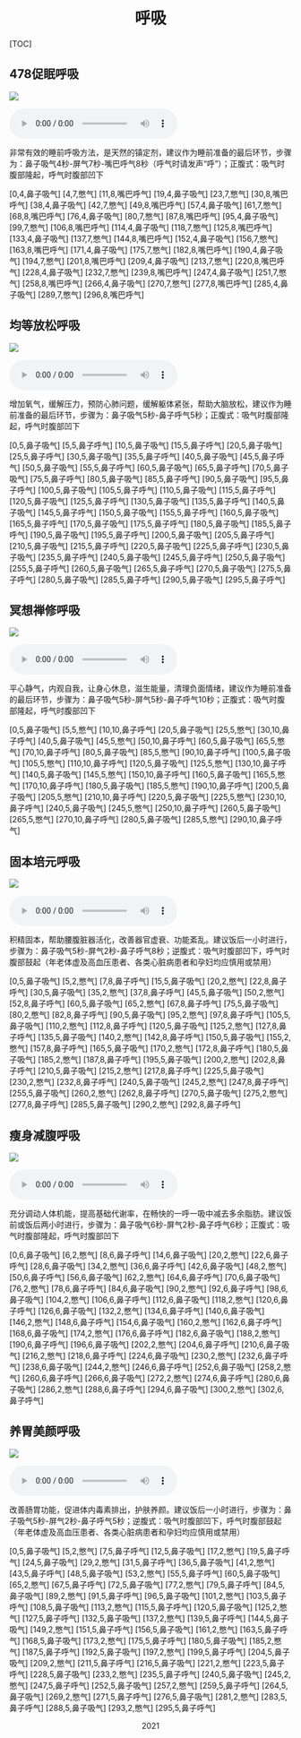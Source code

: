 # <center>呼吸</center>

[TOC]



## 478促眠呼吸

![](https://sleep.onmicrosoft.cn/%E5%91%BC%E5%90%B8/478%E4%BF%83%E7%9C%A0%E5%91%BC%E5%90%B8.png)



<audio id="bgmMusic" src="https://sleep.onmicrosoft.cn/%E5%91%BC%E5%90%B8/478%E4%BF%83%E7%9C%A0%E5%91%BC%E5%90%B8.mp3"  type="audio/mp3" controls="zoom:66%;" ></audio>



非常有效的睡前呼吸方法，是天然的镇定剂，建议作为睡前准备的最后环节，步骤为：鼻子吸气4秒-屏气7秒-嘴巴呼气8秒（呼气时请发声“呼”）；正腹式：吸气时腹部隆起，呼气时腹部凹下

[0,4,鼻子吸气]
[4,7,憋气]
[11,8,嘴巴呼气]
[19,4,鼻子吸气]
[23,7,憋气]
[30,8,嘴巴呼气]
[38,4,鼻子吸气]
[42,7,憋气]
[49,8,嘴巴呼气]
[57,4,鼻子吸气]
[61,7,憋气]
[68,8,嘴巴呼气]
[76,4,鼻子吸气]
[80,7,憋气]
[87,8,嘴巴呼气]
[95,4,鼻子吸气]
[99,7,憋气]
[106,8,嘴巴呼气]
[114,4,鼻子吸气]
[118,7,憋气]
[125,8,嘴巴呼气]
[133,4,鼻子吸气]
[137,7,憋气]
[144,8,嘴巴呼气]
[152,4,鼻子吸气]
[156,7,憋气]
[163,8,嘴巴呼气]
[171,4,鼻子吸气]
[175,7,憋气]
[182,8,嘴巴呼气]
[190,4,鼻子吸气]
[194,7,憋气]
[201,8,嘴巴呼气]
[209,4,鼻子吸气]
[213,7,憋气]
[220,8,嘴巴呼气]
[228,4,鼻子吸气]
[232,7,憋气]
[239,8,嘴巴呼气]
[247,4,鼻子吸气]
[251,7,憋气]
[258,8,嘴巴呼气]
[266,4,鼻子吸气]
[270,7,憋气]
[277,8,嘴巴呼气]
[285,4,鼻子吸气]
[289,7,憋气]
[296,8,嘴巴呼气]

## 均等放松呼吸

![](https://sleep.onmicrosoft.cn/%E5%91%BC%E5%90%B8/%E5%9D%87%E7%AD%89%E6%94%BE%E6%9D%BE%E5%91%BC%E5%90%B8.png)

<audio id="bgmMusic" src="https://sleep.onmicrosoft.cn/%E5%91%BC%E5%90%B8/%E5%9D%87%E7%AD%89%E6%94%BE%E6%9D%BE%E5%91%BC%E5%90%B8.mp3"  type="audio/mp3" controls="zoom:66%;" ></audio>

增加氧气，缓解压力，预防心肺问题，缓解躯体紧张，帮助大脑放松，建议作为睡前准备的最后环节，步骤为：鼻子吸气5秒-鼻子呼气5秒；正腹式：吸气时腹部隆起，呼气时腹部凹下

[0,5,鼻子吸气]
[5,5,鼻子呼气]
[10,5,鼻子吸气]
[15,5,鼻子呼气]
[20,5,鼻子吸气]
[25,5,鼻子呼气]
[30,5,鼻子吸气]
[35,5,鼻子呼气]
[40,5,鼻子吸气]
[45,5,鼻子呼气]
[50,5,鼻子吸气]
[55,5,鼻子呼气]
[60,5,鼻子吸气]
[65,5,鼻子呼气]
[70,5,鼻子吸气]
[75,5,鼻子呼气]
[80,5,鼻子吸气]
[85,5,鼻子呼气]
[90,5,鼻子吸气]
[95,5,鼻子呼气]
[100,5,鼻子吸气]
[105,5,鼻子呼气]
[110,5,鼻子吸气]
[115,5,鼻子呼气]
[120,5,鼻子吸气]
[125,5,鼻子呼气]
[130,5,鼻子吸气]
[135,5,鼻子呼气]
[140,5,鼻子吸气]
[145,5,鼻子呼气]
[150,5,鼻子吸气]
[155,5,鼻子呼气]
[160,5,鼻子吸气]
[165,5,鼻子呼气]
[170,5,鼻子吸气]
[175,5,鼻子呼气]
[180,5,鼻子吸气]
[185,5,鼻子呼气]
[190,5,鼻子吸气]
[195,5,鼻子呼气]
[200,5,鼻子吸气]
[205,5,鼻子呼气]
[210,5,鼻子吸气]
[215,5,鼻子呼气]
[220,5,鼻子吸气]
[225,5,鼻子呼气]
[230,5,鼻子吸气]
[235,5,鼻子呼气]
[240,5,鼻子吸气]
[245,5,鼻子呼气]
[250,5,鼻子吸气]
[255,5,鼻子呼气]
[260,5,鼻子吸气]
[265,5,鼻子呼气]
[270,5,鼻子吸气]
[275,5,鼻子呼气]
[280,5,鼻子吸气]
[285,5,鼻子呼气]
[290,5,鼻子吸气]
[295,5,鼻子呼气]



## 冥想禅修呼吸

![](https://sleep.onmicrosoft.cn/%E5%91%BC%E5%90%B8/%E5%86%A5%E6%83%B3%E7%A6%85%E4%BF%AE%E5%91%BC%E5%90%B8.png)

<audio id="bgmMusic" src="https://sleep.onmicrosoft.cn/%E5%91%BC%E5%90%B8/%E5%86%A5%E6%83%B3%E7%A6%85%E4%BF%AE%E5%91%BC%E5%90%B8.mp3"  type="audio/mp3" controls="zoom:66%;" ></audio>

平心静气，内观自我，让身心休息，滋生能量，清理负面情绪，建议作为睡前准备的最后环节，步骤为：鼻子吸气5秒-屏气5秒-鼻子呼气10秒；正腹式：吸气时腹部隆起，呼气时腹部凹下

[0,5,鼻子吸气]
[5,5,憋气]
[10,10,鼻子呼气]
[20,5,鼻子吸气]
[25,5,憋气]
[30,10,鼻子呼气]
[40,5,鼻子吸气]
[45,5,憋气]
[50,10,鼻子呼气]
[60,5,鼻子吸气]
[65,5,憋气]
[70,10,鼻子呼气]
[80,5,鼻子吸气]
[85,5,憋气]
[90,10,鼻子呼气]
[100,5,鼻子吸气]
[105,5,憋气]
[110,10,鼻子呼气]
[120,5,鼻子吸气]
[125,5,憋气]
[130,10,鼻子呼气]
[140,5,鼻子吸气]
[145,5,憋气]
[150,10,鼻子呼气]
[160,5,鼻子吸气]
[165,5,憋气]
[170,10,鼻子呼气]
[180,5,鼻子吸气]
[185,5,憋气]
[190,10,鼻子呼气]
[200,5,鼻子吸气]
[205,5,憋气]
[210,10,鼻子呼气]
[220,5,鼻子吸气]
[225,5,憋气]
[230,10,鼻子呼气]
[240,5,鼻子吸气]
[245,5,憋气]
[250,10,鼻子呼气]
[260,5,鼻子吸气]
[265,5,憋气]
[270,10,鼻子呼气]
[280,5,鼻子吸气]
[285,5,憋气]
[290,10,鼻子呼气]

## 固本培元呼吸

![](https://sleep.onmicrosoft.cn/%E5%91%BC%E5%90%B8/%E5%9B%BA%E6%9C%AC%E5%9F%B9%E5%85%83%E5%91%BC%E5%90%B8.png)

<audio id="bgmMusic" src="https://sleep.onmicrosoft.cn/%E5%91%BC%E5%90%B8/%E5%9B%BA%E6%9C%AC%E5%9F%B9%E5%85%83%E5%91%BC%E5%90%B8.mp3"  type="audio/mp3" controls="zoom:66%;" ></audio>

积精固本，帮助腰腹脏器活化，改善器官虚衰、功能紊乱。建议饭后一小时进行，步骤为：鼻子吸气5秒-屏气2秒-鼻子呼气8秒；逆腹式：吸气时腹部凹下，呼气时腹部鼓起（年老体虚及高血压患者、各类心脏病患者和孕妇均应慎用或禁用）

[0,5,鼻子吸气]
[5,2,憋气]
[7,8,鼻子呼气]
[15,5,鼻子吸气]
[20,2,憋气]
[22,8,鼻子呼气]
[30,5,鼻子吸气]
[35,2,憋气]
[37,8,鼻子呼气]
[45,5,鼻子吸气]
[50,2,憋气]
[52,8,鼻子呼气]
[60,5,鼻子吸气]
[65,2,憋气]
[67,8,鼻子呼气]
[75,5,鼻子吸气]
[80,2,憋气]
[82,8,鼻子呼气]
[90,5,鼻子吸气]
[95,2,憋气]
[97,8,鼻子呼气]
[105,5,鼻子吸气]
[110,2,憋气]
[112,8,鼻子呼气]
[120,5,鼻子吸气]
[125,2,憋气]
[127,8,鼻子呼气]
[135,5,鼻子吸气]
[140,2,憋气]
[142,8,鼻子呼气]
[150,5,鼻子吸气]
[155,2,憋气]
[157,8,鼻子呼气]
[165,5,鼻子吸气]
[170,2,憋气]
[172,8,鼻子呼气]
[180,5,鼻子吸气]
[185,2,憋气]
[187,8,鼻子呼气]
[195,5,鼻子吸气]
[200,2,憋气]
[202,8,鼻子呼气]
[210,5,鼻子吸气]
[215,2,憋气]
[217,8,鼻子呼气]
[225,5,鼻子吸气]
[230,2,憋气]
[232,8,鼻子呼气]
[240,5,鼻子吸气]
[245,2,憋气]
[247,8,鼻子呼气]
[255,5,鼻子吸气]
[260,2,憋气]
[262,8,鼻子呼气]
[270,5,鼻子吸气]
[275,2,憋气]
[277,8,鼻子呼气]
[285,5,鼻子吸气]
[290,2,憋气]
[292,8,鼻子呼气]

## 瘦身减腹呼吸

![](https://sleep.onmicrosoft.cn/%E5%91%BC%E5%90%B8/%E7%98%A6%E8%BA%AB%E5%87%8F%E8%85%B9%E5%91%BC%E5%90%B8.png)

<audio id="bgmMusic" src="https://sleep.onmicrosoft.cn/%E5%91%BC%E5%90%B8/%E7%98%A6%E8%BA%AB%E5%87%8F%E8%85%B9%E5%91%BC%E5%90%B8.mp3"  type="audio/mp3" controls="zoom:66%;" ></audio>

充分调动人体机能，提高基础代谢率，在畅快的一呼一吸中减去多余脂肪。建议饭前或饭后两小时进行，步骤为：鼻子吸气6秒-屏气2秒-鼻子呼气6秒；正腹式：吸气时腹部隆起，呼气时腹部凹下

[0,6,鼻子吸气]
[6,2,憋气]
[8,6,鼻子呼气]
[14,6,鼻子吸气]
[20,2,憋气]
[22,6,鼻子呼气]
[28,6,鼻子吸气]
[34,2,憋气]
[36,6,鼻子呼气]
[42,6,鼻子吸气]
[48,2,憋气]
[50,6,鼻子呼气]
[56,6,鼻子吸气]
[62,2,憋气]
[64,6,鼻子呼气]
[70,6,鼻子吸气]
[76,2,憋气]
[78,6,鼻子呼气]
[84,6,鼻子吸气]
[90,2,憋气]
[92,6,鼻子呼气]
[98,6,鼻子吸气]
[104,2,憋气]
[106,6,鼻子呼气]
[112,6,鼻子吸气]
[118,2,憋气]
[120,6,鼻子呼气]
[126,6,鼻子吸气]
[132,2,憋气]
[134,6,鼻子呼气]
[140,6,鼻子吸气]
[146,2,憋气]
[148,6,鼻子呼气]
[154,6,鼻子吸气]
[160,2,憋气]
[162,6,鼻子呼气]
[168,6,鼻子吸气]
[174,2,憋气]
[176,6,鼻子呼气]
[182,6,鼻子吸气]
[188,2,憋气]
[190,6,鼻子呼气]
[196,6,鼻子吸气]
[202,2,憋气]
[204,6,鼻子呼气]
[210,6,鼻子吸气]
[216,2,憋气]
[218,6,鼻子呼气]
[224,6,鼻子吸气]
[230,2,憋气]
[232,6,鼻子呼气]
[238,6,鼻子吸气]
[244,2,憋气]
[246,6,鼻子呼气]
[252,6,鼻子吸气]
[258,2,憋气]
[260,6,鼻子呼气]
[266,6,鼻子吸气]
[272,2,憋气]
[274,6,鼻子呼气]
[280,6,鼻子吸气]
[286,2,憋气]
[288,6,鼻子呼气]
[294,6,鼻子吸气]
[300,2,憋气]
[302,6,鼻子呼气]

## 养胃美颜呼吸

![](https://sleep.onmicrosoft.cn/%E5%91%BC%E5%90%B8/%E5%85%BB%E8%83%83%E7%BE%8E%E9%A2%9C%E5%91%BC%E5%90%B8.png)

<audio id="bgmMusic" src="https://sleep.onmicrosoft.cn/%E5%91%BC%E5%90%B8/%E5%85%BB%E8%83%83%E7%BE%8E%E9%A2%9C%E5%91%BC%E5%90%B8.mp3"  type="audio/mp3" controls="zoom:66%;" ></audio>

改善肠胃功能，促进体内毒素排出，护肤养颜。建议饭后一小时进行，步骤为：鼻子吸气5秒-屏气2秒-鼻子呼气5秒；逆腹式：吸气时腹部凹下，呼气时腹部鼓起（年老体虚及高血压患者、各类心脏病患者和孕妇均应慎用或禁用）

[0,5,鼻子吸气]
[5,2,憋气]
[7,5,鼻子呼气]
[12,5,鼻子吸气]
[17,2,憋气]
[19,5,鼻子呼气]
[24,5,鼻子吸气]
[29,2,憋气]
[31,5,鼻子呼气]
[36,5,鼻子吸气]
[41,2,憋气]
[43,5,鼻子呼气]
[48,5,鼻子吸气]
[53,2,憋气]
[55,5,鼻子呼气]
[60,5,鼻子吸气]
[65,2,憋气]
[67,5,鼻子呼气]
[72,5,鼻子吸气]
[77,2,憋气]
[79,5,鼻子呼气]
[84,5,鼻子吸气]
[89,2,憋气]
[91,5,鼻子呼气]
[96,5,鼻子吸气]
[101,2,憋气]
[103,5,鼻子呼气]
[108,5,鼻子吸气]
[113,2,憋气]
[115,5,鼻子呼气]
[120,5,鼻子吸气]
[125,2,憋气]
[127,5,鼻子呼气]
[132,5,鼻子吸气]
[137,2,憋气]
[139,5,鼻子呼气]
[144,5,鼻子吸气]
[149,2,憋气]
[151,5,鼻子呼气]
[156,5,鼻子吸气]
[161,2,憋气]
[163,5,鼻子呼气]
[168,5,鼻子吸气]
[173,2,憋气]
[175,5,鼻子呼气]
[180,5,鼻子吸气]
[185,2,憋气]
[187,5,鼻子呼气]
[192,5,鼻子吸气]
[197,2,憋气]
[199,5,鼻子呼气]
[204,5,鼻子吸气]
[209,2,憋气]
[211,5,鼻子呼气]
[216,5,鼻子吸气]
[221,2,憋气]
[223,5,鼻子呼气]
[228,5,鼻子吸气]
[233,2,憋气]
[235,5,鼻子呼气]
[240,5,鼻子吸气]
[245,2,憋气]
[247,5,鼻子呼气]
[252,5,鼻子吸气]
[257,2,憋气]
[259,5,鼻子呼气]
[264,5,鼻子吸气]
[269,2,憋气]
[271,5,鼻子呼气]
[276,5,鼻子吸气]
[281,2,憋气]
[283,5,鼻子呼气]
[288,5,鼻子吸气]
[293,2,憋气]
[295,5,鼻子呼气]

<center>2021</center>


